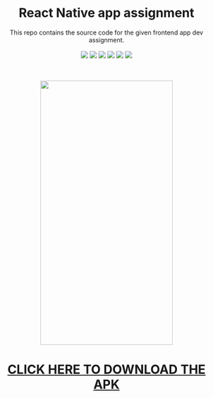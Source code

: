 <h1 align="center"> React Native app assignment </h1>
<p align="center">
  This repo contains the source code for the given frontend app dev assignment. <br/> <br/>
  <img src="https://img.shields.io/badge/Platform-Android-brightgreen.svg" />
  <img src="https://img.shields.io/badge/Version-1.0-green.svg" />
  <img src="https://img.shields.io/badge/App_Size-25_MB-orange.svg" />
  <img src="https://img.shields.io/badge/Editor-VS_Code-0078d7.svg" />
  <img src="https://img.shields.io/badge/Framework-React_Native-61dbfb.svg" />
  <img src="https://img.shields.io/badge/Language-JavaScript-f0db4f.svg" /> <br/> <br/> <br/>
</p>
<p align="center">
  <img height="600px" width="300px" src="https://github.com/cmcodes1/assignment/blob/master/mockup.gif" /> <br/>
</p>
<h1 align="center"><b><a href="https://github.com/cmcodes1/assignment/raw/master/assignment.apk">CLICK HERE TO DOWNLOAD THE APK</a></b></h1>
